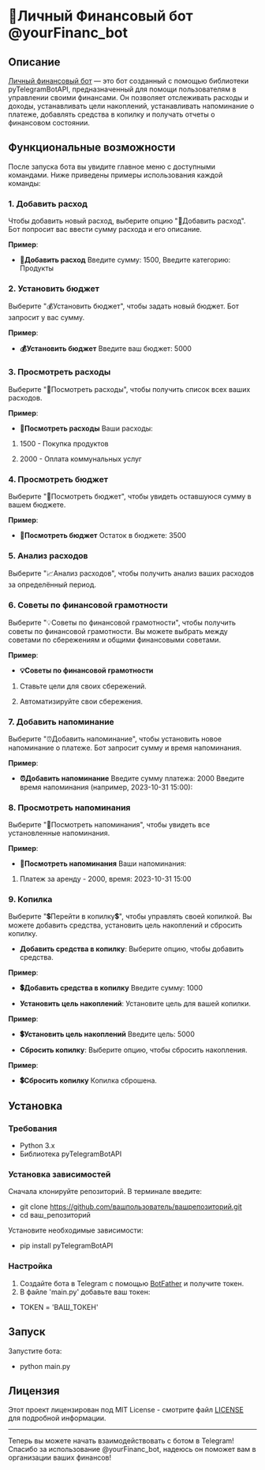 # 💸Личный Финансовый бот @yourFinanc_bot

## Описание

[Личный финансовый бот](@yourFinanc_bot) — это бот созданный с помощью библиотеки pyTelegramBotAPI, предназначенный для помощи пользователям в управлении своими финансами. Он позволяет отслеживать расходы и доходы, устанавливать цели накоплений, устанавливать напоминание о платеже, добавлять средства в копилку и получать отчеты о финансовом состоянии.

## Функциональные возможности

После запуска бота вы увидите главное меню с доступными командами. Ниже приведены примеры использования каждой команды:

### 1. Добавить расход

Чтобы добавить новый расход, выберите опцию "💸Добавить расход". Бот попросит вас ввести сумму расхода и его описание.

**Пример**:

- **💸Добавить расход**
Введите сумму: 1500, 
Введите категорию: Продукты

### 2. Установить бюджет

Выберите "💰Установить бюджет", чтобы задать новый бюджет. Бот запросит у вас сумму.

**Пример**:

- **💰Установить бюджет**
Введите ваш бюджет: 5000

### 3. Просмотреть расходы

Выберите "👀Посмотреть расходы", чтобы получить список всех ваших расходов.

**Пример**:

- **👀Посмотреть расходы**
Ваши расходы:

1. 1500 - Покупка продуктов

2. 2000 - Оплата коммунальных услуг

### 4. Просмотреть бюджет

Выберите "👀Посмотреть бюджет", чтобы увидеть оставшуюся сумму в вашем бюджете.

**Пример**:

- **👀Посмотреть бюджет**
Остаток в бюджете: 3500

### 5. Анализ расходов

Выберите "📈Анализ расходов", чтобы получить анализ ваших расходов за определённый период.

### 6. Советы по финансовой грамотности

Выберите "💡Советы по финансовой грамотности", чтобы получить советы по финансовой грамотности. Вы можете выбрать между советами по сбережениям и общими финансовыми советами.

**Пример**:

- **💡Советы по финансовой грамотности**

1. Ставьте цели для своих сбережений.

2. Автоматизируйте свои сбережения.

### 7. Добавить напоминание

Выберите "⏰Добавить напоминание", чтобы установить новое напоминание о платеже. Бот запросит сумму и время напоминания.

**Пример**:

- **⏰Добавить напоминание**
Введите сумму платежа: 2000
Введите время напоминания (например, 2023-10-31 15:00): 

### 8. Просмотреть напоминания

Выберите "👀Посмотреть напоминания", чтобы увидеть все установленные напоминания.

**Пример**:

- **👀Посмотреть напоминания**
Ваши напоминания:

1. Платеж за аренду - 2000, время: 2023-10-31 15:00

### 9. Копилка

Выберите "💲Перейти в копилку💲", чтобы управлять своей копилкой. Вы можете добавить средства, установить цель накоплений и сбросить копилку.

- **Добавить средства в копилку**: Выберите опцию, чтобы добавить средства.
  
**Пример**:

- **💲Добавить средства в копилку**
Введите сумму: 1000

- **Установить цель накоплений**: Установите цель для вашей копилки.

**Пример**:

- **💲Установить цель накоплений**
Введите цель: 5000

- **Сбросить копилку**: Выберите опцию, чтобы сбросить накопления.

**Пример**:

- **💲Сбросить копилку**
Копилка сброшена.

## Установка

### Требования

- Python 3.x
- Библиотека pyTelegramBotAPI

### Установка зависимостей

Сначала клонируйте репозиторий.
В терминале введите:
- git clone https://github.com/вашпользователь/вашрепозиторий.git
- cd ваш_репозиторий

Установите необходимые зависимости:
- pip install pyTelegramBotAPI 

### Настройка

1. Создайте бота в Telegram с помощью [BotFather](https://t.me/botfather) и получите токен.
2. В файле 'main.py' добавьте ваш токен:

- TOKEN = 'ВАШ_ТОКЕН'

## Запуск

Запустите бота:

- python main.py

## Лицензия

Этот проект лицензирован под MIT License - смотрите файл [LICENSE](LICENSE) для подробной информации.

---

Теперь вы можете начать взаимодействовать с ботом в Telegram! Спасибо за использование @yourFinanc_bot, надеюсь он поможет вам в организации ваших финансов!



